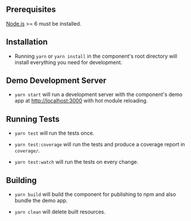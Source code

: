## Prerequisites

[Node.js](http://nodejs.org/) >= 6 must be installed.

## Installation

- Running `yarn` or `yarn install` in the component's root directory will install everything you need for development.

## Demo Development Server

- `yarn start` will run a development server with the component's demo app at [http://localhost:3000](http://localhost:3000) with hot module reloading.

## Running Tests

- `yarn test` will run the tests once.

- `yarn test:coverage` will run the tests and produce a coverage report in `coverage/`.

- `yarn test:watch` will run the tests on every change.

## Building

- `yarn build` will build the component for publishing to npm and also bundle the demo app.

- `yarn clean` will delete built resources.
